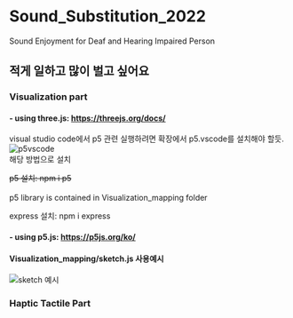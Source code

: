# Sound_Substitution_2022
Sound Enjoyment for Deaf and Hearing Impaired Person

## 적게 일하고 많이 벌고 싶어요
### Visualization part
#### - using three.js: https://threejs.org/docs/

visual studio code에서 p5 관련 실행하려면 확장에서 p5.vscode를 설치해야 할듯. <br/>
![p5vscode](https://user-images.githubusercontent.com/43838273/156589966-9eafcc56-7f7c-4b77-abd5-9302c56912cd.PNG)<br/>
해당 방법으로 설치 <br/>

~~p5 설치: npm i p5 <br/>~~ <br/>
p5 library is contained in Visualization_mapping folder <br/>

express 설치: npm i express <br/>
#### - using p5.js: https://p5js.org/ko/
#### Visualization_mapping/sketch.js 사용예시
![sketch 예시](https://user-images.githubusercontent.com/43838273/156589105-fea9ece7-9a6d-4159-bc61-dd1f19bc2467.PNG)

### Haptic Tactile Part
